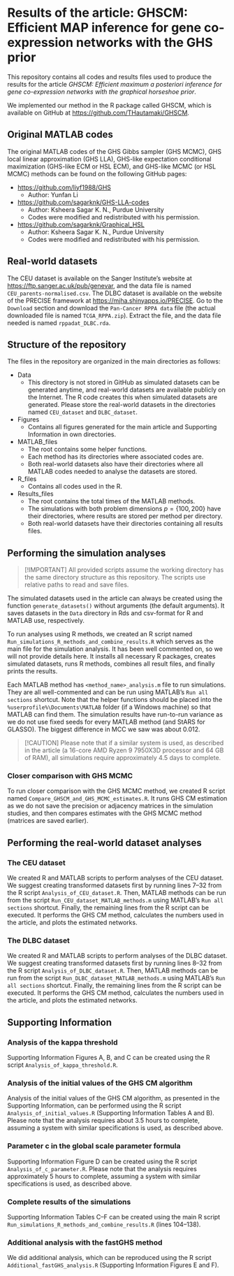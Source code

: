 
# Results of the article: GHSCM: Efficient MAP inference for gene co-expression networks with the GHS prior

This repository contains all codes and results files used to produce the
results for the article *GHSCM: Efficient maximum a posteriori inference
for gene co-expression networks with the graphical horseshoe prior*.

We implemented our method in the R package called GHSCM, which is
available on GitHub at <https://github.com/THautamaki/GHSCM>.

## Original MATLAB codes

The original MATLAB codes of the GHS Gibbs sampler (GHS MCMC), GHS local
linear approximation (GHS LLA), GHS-like expectation conditional
maximization (GHS-like ECM or HSL ECM), and GHS-like MCMC (or HSL MCMC)
methods can be found on the following GitHub pages:

- <https://github.com/liyf1988/GHS>
  - Author: Yunfan Li
- <https://github.com/sagarknk/GHS-LLA-codes>
  - Author: Ksheera Sagar K. N., Purdue University
  - Codes were modified and redistributed with his permission.
- <https://github.com/sagarknk/Graphical_HSL>
  - Author: Ksheera Sagar K. N., Purdue University
  - Codes were modified and redistributed with his permission.

## Real-world datasets

The CEU dataset is available on the Sanger Institute’s website at
<https://ftp.sanger.ac.uk/pub/genevar>, and the data file is named
`CEU_parents-normalised.csv`. The DLBC dataset is available on the
website of the PRECISE framework at <https://mjha.shinyapps.io/PRECISE>.
Go to the `Download` section and download the `Pan-Cancer RPPA data`
file (the actual downloaded file is named `TCGA_RPPA.zip`). Extract the
file, and the data file needed is named `rppadat_DLBC.rda`.

## Structure of the repository

The files in the repository are organized in the main directories as
follows:

- Data
  - This directory is not stored in GitHub as simulated datasets can be
    generated anytime, and real-world datasets are available publicly on
    the Internet. The R code creates this when simulated datasets are
    generated. Please store the real-world datasets in the directories
    named `CEU_dataset` and `DLBC_dataset`.
- Figures
  - Contains all figures generated for the main article and Supporting
    Information in own directories.
- MATLAB_files
  - The root contains some helper functions.
  - Each method has its directories where associated codes are.
  - Both real-world datasets also have their directories where all
    MATLAB codes needed to analyse the datasets are stored.
- R_files
  - Contains all codes used in the R.
- Results_files
  - The root contains the total times of the MATLAB methods.
  - The simulations with both problem dimensions $p = \{100, 200\}$ have
    their directories, where results are stored per method per
    directory.
  - Both real-world datasets have their directories containing all
    results files.

## Performing the simulation analyses

> [!IMPORTANT] All provided scripts assume the working directory has
> the same directory structure as this repository. The scripts use
> relative paths to read and save files.

The simulated datasets used in the article can always be created using
the function `generate_datasets()` without arguments (the default
arguments). It saves datasets in the `Data` directory in Rds and
csv-format for R and MATLAB use, respectively.

To run analyses using R methods, we created an R script named
`Run_simulations_R_methods_and_combine_results.R` which serves as the
main file for the simulation analysis. It has been well commented on, so
we will not provide details here. It installs all necessary R packages,
creates simulated datasets, runs R methods, combines all result files,
and finally prints the results.

Each MATLAB method has `<method_name>_analysis.m` file to run
simulations. They are all well-commented and can be run using MATLAB’s
`Run all sections` shortcut. Note that the helper functions should be
placed into the `%userprofile%\Documents\MATLAB` folder (if a Windows
machine) so that MATLAB can find them. The simulation results have
run-to-run variance as we do not use fixed seeds for every MATLAB method
(and StARS for GLASSO). The biggest difference in MCC we saw was about
0.012.

> [!CAUTION] Please note that if a similar system is used, as
> described in the article (a 16-core AMD Ryzen 9 7950X3D processor and
> 64 GB of RAM), all simulations require approximately 4.5 days to
> complete.

### Closer comparison with GHS MCMC

To run closer comparison with the GHS MCMC method, we created R script
named `Compare_GHSCM_and_GHS_MCMC_estimates.R`. It runs GHS CM
estimation as we do not save the precision or adjacency matrices in the
simulation studies, and then compares estimates with the GHS MCMC method
(matrices are saved earlier).

## Performing the real-world dataset analyses

### The CEU dataset

We created R and MATLAB scripts to perform analyses of the CEU dataset.
We suggest creating transformed datasets first by running lines 7–32
from the R script `Analysis_of_CEU_dataset.R`. Then, MATLAB methods can
be run from the script `Run_CEU_dataset_MATLAB_methods.m` using MATLAB’s
`Run all sections` shortcut. Finally, the remaining lines from the R
script can be executed. It performs the GHS CM method, calculates the
numbers used in the article, and plots the estimated networks.

### The DLBC dataset

We created R and MATLAB scripts to perform analyses of the DLBC dataset.
We suggest creating transformed datasets first by running lines 8–32
from the R script `Analysis_of_DLBC_dataset.R`. Then, MATLAB methods can
be run from the script `Run_DLBC_dataset_MATLAB_methods.m` using
MATLAB’s `Run all sections` shortcut. Finally, the remaining lines from
the R script can be executed. It performs the GHS CM method, calculates
the numbers used in the article, and plots the estimated networks.

## Supporting Information

### Analysis of the kappa threshold

Supporting Information Figures A, B, and C can be created using the R
script `Analysis_of_kappa_threshold.R`.

### Analysis of the initial values of the GHS CM algorithm

Analysis of the initial values of the GHS CM algorithm, as presented in
the Supporting Information, can be performed using the R script
`Analysis_of_initial_values.R` (Supporting Information Tables A and B).
Please note that the analysis requires about 3.5 hours to complete,
assuming a system with similar specifications is used, as described
above.

### Parameter c in the global scale parameter formula

Supporting Information Figure D can be created using the R script
`Analysis_of_c_parameter.R`. Please note that the analysis requires
approximately 5 hours to complete, assuming a system with similar
specifications is used, as described above.

### Complete results of the simulations

Supporting Information Tables C–F can be created using the main R script
`Run_simulations_R_methods_and_combine_results.R` (lines 104–138).

### Additional analysis with the fastGHS method

We did additional analysis, which can be reproduced using the R script
`Additional_fastGHS_analysis.R` (Supporting Information Figures E and
F).
